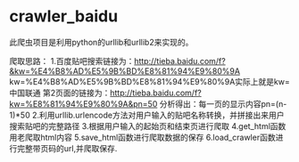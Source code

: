 # crawler_baidu

此爬虫项目是利用python的urllib和urllib2来实现的。

爬取思路：
		1.百度贴吧搜索链接为：http://tieba.baidu.com/f?&kw=%E4%B8%AD%E5%9B%BD%E8%81%94%E9%80%9A
			kw=%E4%B8%AD%E5%9B%BD%E8%81%94%E9%80%9A实际上就是kw=中国联通
			第2页面的链接为：http://tieba.baidu.com/f?kw=%E8%81%94%E9%80%9A&pn=50
			分析得出：每一页的显示内容pn=(n-1)*50
		2.利用urllib.urlencode方法对用户输入的贴吧名称转换，并拼接出来用户搜索贴吧的完整路径
		3.根据用户输入的起始页和结束页进行爬取
		4.get_html函数用老爬取html内容
		5.save_html函数进行爬取数据的保存
		6.load_crawler函数进行完整带页码的url,并爬取保存.
